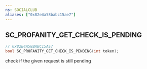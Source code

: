 ```yaml
---
ns: SOCIALCLUB
aliases: ["0x82e4a58babc15ae7"]
---
```

## SC_PROFANITY_GET_CHECK_IS_PENDING

```c
// 0x82E4A58BABC15AE7
bool SC_PROFANITY_GET_CHECK_IS_PENDING(int token);
```

check if the given request is still pending

